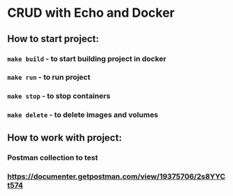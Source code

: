 # CRUD with Echo and Docker

## How to start project:

### ```make build``` - to start building project in docker

### ```make run``` - to run project 

### ```make stop``` - to stop containers

### ```make delete``` - to delete images and volumes


## How to work with project:

### Postman collection to test
### https://documenter.getpostman.com/view/19375706/2s8YYCt574
